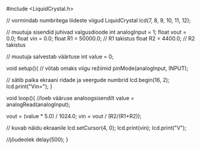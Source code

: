 #include <LiquidCrystal.h>

// vormindab numbritega liideste viigud
LiquidCrystal lcd(7, 8, 9, 10, 11, 12);

// muutuja sisendid juhivad valgusdioode
  int analogInput = 1;
  float vout = 0.0;
  float vin = 0.0;
  float R1 = 50000.0;    // R1 takistus
  float R2 = 4400.0;     // R2 takistus

// muutuja salvestab väärtuse
  int value = 0;

void setup(){
  // võtab omaks viigu režiimid
  pinMode(analogInput, INPUT);

  // sätib paika ekraani ridade ja veergude numbrid
  lcd.begin(16, 2);
  lcd.print("Vin=");
}

void loop(){
  //loeb vääruse analoogsisendilt
  value = analogRead(analogInput);

  vout = (value * 5.0) / 1024.0;
  vin = vout / (R2/(R1+R2));  

  // kuvab näidu ekraanile
  lcd.setCursor(4, 0);
  lcd.print(vin);
  lcd.print("V");

//jõudeolek
  delay(500);
}
